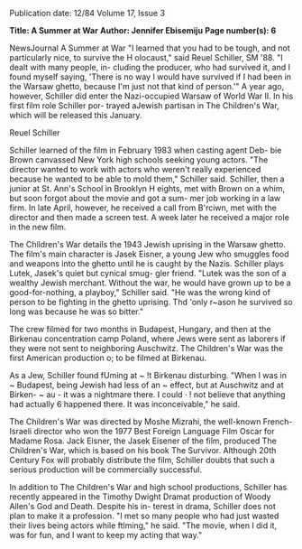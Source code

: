 Publication date: 12/84
Volume 17, Issue 3

**Title: A Summer at War**
**Author: Jennifer Ebisemiju**
**Page number(s): 6**

NewsJournal 
A Summer at War 
"I learned that you had to be tough, and 
not particularly nice, to survive the 
H olocaust," said Reuel Schiller, SM 
'88. "I dealt with many people, in-
cluding the producer, who had survived 
it, and I found myself saying, 'There is 
no way I would have survived if I had 
been in the Warsaw ghetto, because I'm 
just not that kind of person.'" A year 
ago, however, Schiller did enter the 
Nazi-occupied Warsaw of World War 
II. In his first film role Schiller por-
trayed aJewish partisan in The Children's 
War, 
which 
will 
be released 
this 
January. 

Reuel Schiller

Schiller learned of the film 
in 
February 1983 when casting agent Deb-
bie Brown canvassed New York high 
schools seeking young actors. "The 
director wanted to work with actors who 
weren't really experienced because he 
wanted to be able to mold them," 
Schiller said. Schiller, then a junior at 
St. Ann's School in Brooklyn H eights, 
met with Brown on a whim, but soon 
forgot about the movie and got a sum-
mer job working in a law firm. In late 
April, however, he received a call from 
B'rciwn, met with the director and then 
made a screen test. A week later he 
received a major role in the new film. 

The Children's War details the 1943 
Jewish uprising in the Warsaw ghetto. 
The film's main character is Jasek 
Eisner, a young Jew who smuggles food 
and weapons into the ghetto until he is 
caught by the Nazis. Schiller plays 
Lutek, Jasek's quiet but cynical smug-
gler friend. "Lutek was the son of a 
wealthy Jewish merchant. Without the 
war, he would have grown up to be a 
good-for-nothing, a playboy," Schiller 
said. "He was the wrong kind of person 
to be fighting in the ghetto uprising. 
Thd 'only r~ason he survived so long 
was because he was so bitter." 

The crew filmed for two months in 
Budapest, Hungary, and then at the 
Birkenau concentration 
camp 
Poland, where Jews were sent as 
laborers if they were not sent to 
neighboring Auschwitz. The Children's 
War was the first American production 
o; 
to be filmed at Birkenau. 

As a Jew, Schiller found fUming at 
~ 
!t Birkenau disturbing. "When I was in 
~ Budapest, being Jewish had less of an 
~ effect, but at Auschwitz and at Birken-
~ au - it was a nightmare there. I could 
· ! not believe that anything had actually 
6 happened there. It was inconceivable," 
he said. 

The Children's War was directed by 
Moshe 
Mizrahi, 
the 
well-known 
French-Israeli director who won the 
1977 Best Foreign Language Film 
Oscar for Madame Rosa. Jack Eisner, the 
Jasek Eisener of the film, produced The 
Children's War, which is based on his 
book 
The 
Survivor. 
Although 20th 
Century Fox will probably distribute 
the film, Schiller doubts that such a 
serious production will be commercially 
successful. 

In addition to The Children's War and 
high school productions, Schiller has 
recently 
appeared in 
the Timothy 
Dwight Dramat production of Woody 
Allen's God and Death. Despite his in-
terest in drama, Schiller does not plan 
to make it a profession. "I met so many 
people who had just wasted their lives 
being actors while ftlming," he said. 
"The movie, when I did it, was for fun, 
and I want to keep my acting that way."